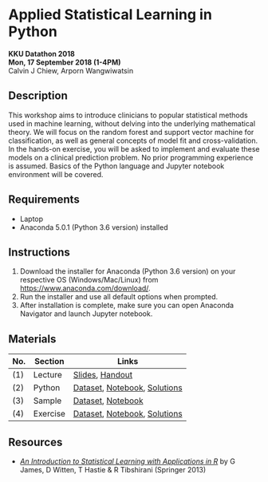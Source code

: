 # Applied Statistical Learning in Python
**KKU Datathon 2018**<br>
**Mon, 17 September 2018 (1-4PM)**<br>
Calvin J Chiew, Arporn Wangwiwatsin

## Description
This workshop aims to introduce clinicians to popular statistical methods used in machine learning, without delving into the underlying mathematical theory. We will focus on the random forest and support vector machine for classification, as well as general concepts of model fit and cross-validation. In the hands-on exercise, you will be asked to implement and evaluate these models on a clinical prediction problem. No prior programming experience is assumed. Basics of the Python language and Jupyter notebook environment will be covered.

## Requirements
- Laptop
- Anaconda 5.0.1 (Python 3.6 version) installed

## Instructions
1. Download the installer for Anaconda (Python 3.6 version) on your respective OS (Windows/Mac/Linux) from https://www.anaconda.com/download/.
2. Run the installer and use all default options when prompted.
3. After installation is complete, make sure you can open Anaconda Navigator and launch Jupyter notebook.

## Materials

No. | Section  | Links
--- | -------- | --------
(1) | Lecture  | [Slides](lecture/Slides.pdf), [Handout](lecture/handout.md)
(2) | Python   | [Dataset](python/births.csv), [Notebook](python/Python.ipynb), [Solutions](python/Python_Solutions.ipynb)
(3) | Sample   | [Dataset](sample/lungsample.csv), [Notebook](sample/Lung.ipynb)
(4) | Exercise | [Dataset](exercise/leukemia.csv), [Notebook](exercise/Leukemia.ipynb), [Solutions](exercise/Solutions.ipynb)

## Resources

- *[An Introduction to Statistical Learning with Applications in R](http://www-bcf.usc.edu/~gareth/ISL/)* by G James, D Witten, T Hastie & R Tibshirani (Springer 2013)
